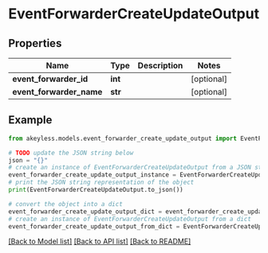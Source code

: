 # EventForwarderCreateUpdateOutput


## Properties

Name | Type | Description | Notes
------------ | ------------- | ------------- | -------------
**event_forwarder_id** | **int** |  | [optional] 
**event_forwarder_name** | **str** |  | [optional] 

## Example

```python
from akeyless.models.event_forwarder_create_update_output import EventForwarderCreateUpdateOutput

# TODO update the JSON string below
json = "{}"
# create an instance of EventForwarderCreateUpdateOutput from a JSON string
event_forwarder_create_update_output_instance = EventForwarderCreateUpdateOutput.from_json(json)
# print the JSON string representation of the object
print(EventForwarderCreateUpdateOutput.to_json())

# convert the object into a dict
event_forwarder_create_update_output_dict = event_forwarder_create_update_output_instance.to_dict()
# create an instance of EventForwarderCreateUpdateOutput from a dict
event_forwarder_create_update_output_from_dict = EventForwarderCreateUpdateOutput.from_dict(event_forwarder_create_update_output_dict)
```
[[Back to Model list]](../README.md#documentation-for-models) [[Back to API list]](../README.md#documentation-for-api-endpoints) [[Back to README]](../README.md)


